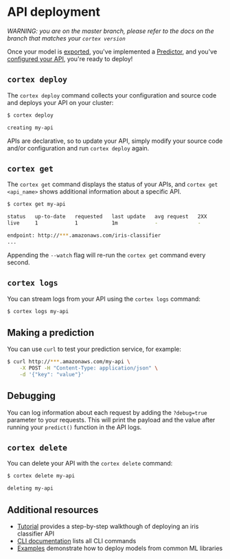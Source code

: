 # API deployment

_WARNING: you are on the master branch, please refer to the docs on the branch that matches your `cortex version`_

Once your model is [exported](exporting.md), you've implemented a [Predictor](predictors.md), and you've [configured your API](api-configuration.md), you're ready to deploy!

## `cortex deploy`

The `cortex deploy` command collects your configuration and source code and deploys your API on your cluster:

```bash
$ cortex deploy

creating my-api
```

APIs are declarative, so to update your API, simply modify your source code and/or configuration and run `cortex deploy` again.

## `cortex get`

The `cortex get` command displays the status of your APIs, and `cortex get <api_name>` shows additional information about a specific API.

```bash
$ cortex get my-api

status   up-to-date   requested   last update   avg request   2XX
live     1            1           1m            -             -

endpoint: http://***.amazonaws.com/iris-classifier
...
```

Appending the `--watch` flag will re-run the `cortex get` command every second.

## `cortex logs`

You can stream logs from your API using the `cortex logs` command:

```bash
$ cortex logs my-api
```

## Making a prediction

You can use `curl` to test your prediction service, for example:

```bash
$ curl http://***.amazonaws.com/my-api \
    -X POST -H "Content-Type: application/json" \
    -d '{"key": "value"}'
```

## Debugging

You can log information about each request by adding the `?debug=true` parameter to your requests. This will print the payload and the value after running your `predict()` function in the API logs.

## `cortex delete`

You can delete your API with the `cortex delete` command:

```bash
$ cortex delete my-api

deleting my-api
```

## Additional resources

<!-- CORTEX_VERSION_MINOR -->
* [Tutorial](../../examples/sklearn/iris-classifier/README.md) provides a step-by-step walkthough of deploying an iris classifier API
* [CLI documentation](../cluster-management/cli.md) lists all CLI commands
* [Examples](https://github.com/cortexlabs/cortex/tree/master/examples) demonstrate how to deploy models from common ML libraries
